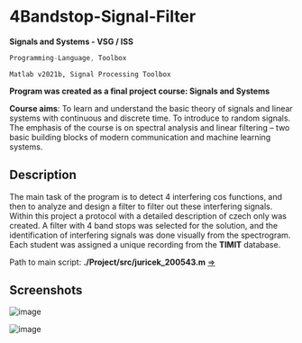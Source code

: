 # 4Bandstop-Signal-Filter

**Signals and Systems - VSG / ISS**

```javascript
Programming-Language, Toolbox
```
```
Matlab v2021b, Signal Processing Toolbox
```

**Program was created as a final project course: Signals and Systems**

**Course aims**: To learn and understand the basic theory of signals and linear systems with continuous and discrete time. To introduce to random signals. The emphasis of the course is on spectral analysis and linear filtering – two basic building blocks of modern communication and machine learning systems.

## Description
The main task of the program is to detect 4 interfering cos functions, and then to analyze and design a filter to filter out these interfering signals. Within this project a protocol with a detailed description of czech only was created. A filter with 4 band stops was selected for the solution, and the identification of interfering signals was done visually from the spectrogram. Each student was assigned a unique recording from the **TIMIT** database.

Path to main script: **./Project/src/juricek_200543.m** [=>](./Project/src/juricek_200543.m)

## Screenshots

![image](https://user-images.githubusercontent.com/54715463/156054480-56f74f5a-5503-4d81-b822-045a62ed56e2.png)

![image](https://user-images.githubusercontent.com/54715463/156054542-a05a9435-8745-4a6c-aa72-ac02c21691d3.png)